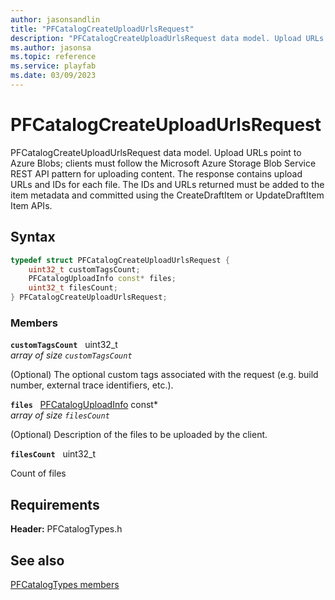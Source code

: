 ```yaml
---
author: jasonsandlin
title: "PFCatalogCreateUploadUrlsRequest"
description: "PFCatalogCreateUploadUrlsRequest data model. Upload URLs point to Azure Blobs; clients must follow the Microsoft Azure Storage Blob Service REST API pattern for uploading content. The response contains upload URLs and IDs for each file. The IDs and URLs returned must be added to the item metadata and committed using the CreateDraftItem or UpdateDraftItem Item APIs."
ms.author: jasonsa
ms.topic: reference
ms.service: playfab
ms.date: 03/09/2023
---
```


# PFCatalogCreateUploadUrlsRequest  

PFCatalogCreateUploadUrlsRequest data model. Upload URLs point to Azure Blobs; clients must follow the Microsoft Azure Storage Blob Service REST API pattern for uploading content. The response contains upload URLs and IDs for each file. The IDs and URLs returned must be added to the item metadata and committed using the CreateDraftItem or UpdateDraftItem Item APIs.  

## Syntax  
  
```cpp
typedef struct PFCatalogCreateUploadUrlsRequest {  
    uint32_t customTagsCount;  
    PFCatalogUploadInfo const* files;  
    uint32_t filesCount;  
} PFCatalogCreateUploadUrlsRequest;  
```
  
### Members  
  
**`customTagsCount`** &nbsp; uint32_t  
*array of size `customTagsCount`*  
  
(Optional) The optional custom tags associated with the request (e.g. build number, external trace identifiers, etc.).
  
**`files`** &nbsp; [PFCatalogUploadInfo](pfcataloguploadinfo.md) const*  
*array of size `filesCount`*  
  
(Optional) Description of the files to be uploaded by the client.
  
**`filesCount`** &nbsp; uint32_t  
  
Count of files
  
  
## Requirements  
  
**Header:** PFCatalogTypes.h
  
## See also  
[PFCatalogTypes members](../pfcatalogtypes_members.md)  

  
  
